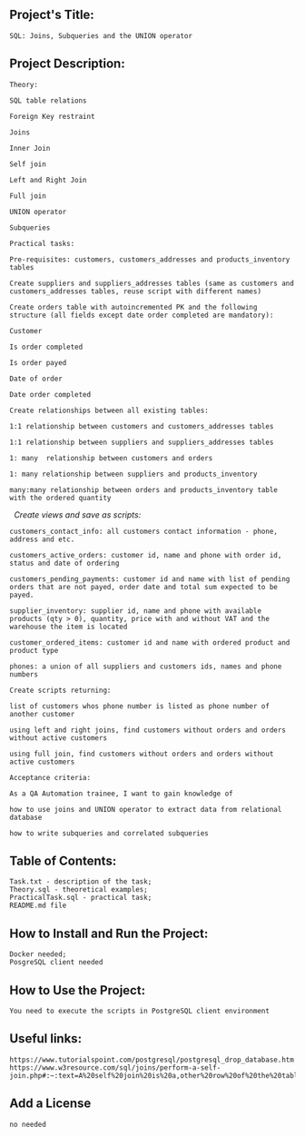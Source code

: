 ## Project's Title:
	SQL: Joins, Subqueries and the UNION operator

## Project Description:
	Theory:

	SQL table relations

	Foreign Key restraint

	Joins

	Inner Join

	Self join

	Left and Right Join

	Full join

	UNION operator

	Subqueries

	Practical tasks:

	Pre-requisites: customers, customers_addresses and products_inventory tables

	Create suppliers and suppliers_addresses tables (same as customers and customers_addresses tables, reuse script with different names)

	Create orders table with autoincremented PK and the following structure (all fields except date order completed are mandatory):

	Customer

	Is order completed

	Is order payed

	Date of order

	Date order completed

	Create relationships between all existing tables:

	1:1 relationship between customers and customers_addresses tables

	1:1 relationship between suppliers and suppliers_addresses tables

	1: many  relationship between customers and orders

	1: many relationship between suppliers and products_inventory

	many:many relationship between orders and products_inventory table with the ordered quantity

 	*Create views and save as scripts:*

	customers_contact_info: all customers contact information - phone, address and etc.

	customers_active_orders: customer id, name and phone with order id, status and date of ordering

	customers_pending_payments: customer id and name with list of pending orders that are not payed, order date and total sum expected to be payed.

	supplier_inventory: supplier id, name and phone with available products (qty > 0), quantity, price with and without VAT and the warehouse the item is located

	customer_ordered_items: customer id and name with ordered product and product type

	phones: a union of all suppliers and customers ids, names and phone numbers

	Create scripts returning:

	list of customers whos phone number is listed as phone number of another customer

	using left and right joins, find customers without orders and orders without active customers

	using full join, find customers without orders and orders without active customers

	Acceptance criteria:

	As a QA Automation trainee, I want to gain knowledge of 

	how to use joins and UNION operator to extract data from relational database

	how to write subqueries and correlated subqueries

## Table of Contents:
	Task.txt - description of the task;
	Theory.sql - theoretical examples;
	PracticalTask.sql - practical task;
	README.md file

## How to Install and Run the Project:
	Docker needed;
	PosgreSQL client needed
 
## How to Use the Project:
	You need to execute the scripts in PostgreSQL client environment

## Useful links:
	https://www.tutorialspoint.com/postgresql/postgresql_drop_database.htm
	https://www.w3resource.com/sql/joins/perform-a-self-join.php#:~:text=A%20self%20join%20is%20a,other%20row%20of%20the%20table.

## Add a License
	no needed


